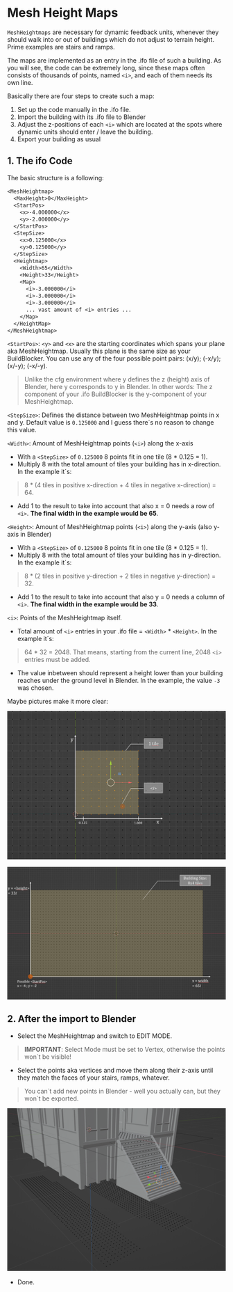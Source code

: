 
# Mesh Height Maps

`MeshHeightmaps` are necessary for dynamic feedback units, whenever they should walk into or out of buildings which do not adjust to terrain height. Prime examples are stairs and ramps. 

The maps are implemented as an entry in the .ifo file of such a building. As you will see, the code can be extremely long, since these maps often consists of thousands of points, named `<i>`, and each of them needs its own line. 

Basically there are four steps to create such a map: 

1. Set up the code manually in the .ifo file.
2. Import the building with its .ifo file to Blender
3. Adjust the z-positions of each `<i>` which are located at the spots where dynamic units should enter / leave the building.
4. Export your building as usual

## 1. The ifo Code

The basic structure is a following: 

```
<MeshHeightmap>
  <MaxHeight>0</MaxHeight>
  <StartPos>
    <x>-4.000000</x>
    <y>-2.000000</y>
  </StartPos>
  <StepSize>
    <x>0.125000</x>
    <y>0.125000</y>
  </StepSize>
  <Heightmap>
    <Width>65</Width>
    <Height>33</Height>
    <Map>
      <i>-3.000000</i>
      <i>-3.000000</i>
      <i>-3.000000</i>
      ... vast amount of <i> entries ...
    </Map>
  </HeightMap>
</MeshHeightmap>
```
`<StartPos>`: `<y>` and `<x>` are the starting coordinates which spans your plane aka MeshHeightmap. Usually this plane is the same size as your BuildBlocker. You can use any of the four possible point pairs: (x/y); (-x/y); (x/-y); (-x/-y). 
> Unlike the cfg environment where y defines the z (height) axis of Blender, here y corresponds to y in Blender. In other words: The z component of your .ifo BuildBlocker is the y-component of your MeshHeightmap.
   
`<StepSize>`: Defines the distance between two MeshHeightmap points in x and y. Default value is `0.125000` and I guess there´s no reason to change this value.

`<Width>`: Amount of MeshHeightmap points (`<i>`) along the x-axis

- With a `<StepSize>` of `0.125000` 8 points fit in one tile (8 * 0.125 = 1).
- Multiply 8 with the total amount of tiles your building has in x-direction. In the example it´s:
> 8 * (4 tiles in positive x-direction + 4 tiles in negative x-direction) = 64.

- Add 1 to the result to take into account that also x = 0 needs a row of `<i>`. **The final width in the example would be 65**. 

`<Height>`: Amount of MeshHeightmap points (`<i>`) along the y-axis (also y-axis in Blender)

- With a `<StepSize>` of `0.125000` 8 points fit in one tile (8 * 0.125 = 1).
- Multiply 8 with the total amount of tiles your building has in y-direction. In the example it´s:
> 8 * (2 tiles in positive y-direction + 2 tiles in negative y-direction) = 32.

- Add 1 to the result to take into account that also y = 0 needs a column of `<i>`. **The final width in the example would be 33**. 
  
`<i>`: Points of the MeshHeightmap itself. 
- Total amount of `<i>` entries in your .ifo file = `<Width>` * `<Height>`. In the example it´s:
> 64 * 32 = 2048. That means, starting from the current line, 2048 `<i>` entries must be added.

- The value inbetween should represent a height lower than your building reaches under the ground level in Blender. In the example, the value `-3` was chosen.

Maybe pictures make it more clear: 

![MeshHeightMap2](./_sources/meshheightmap2.png)

![MeshHeightMap3](./_sources/meshheightmap3.png)

## 2. After the import to Blender

- Select the MeshHeightmap and switch to EDIT MODE.
> **IMPORTANT**: Select Mode must be set to Vertex, otherwise the points won´t be visible!

- Select the points aka vertices and move them along their z-axis until they match the faces of your stairs, ramps, whatever.
> You can´t add new points in Blender - well you actually can, but they won´t be exported.

![MeshHeightMap1](./_sources/meshheightmap1.png)

- Done. 





